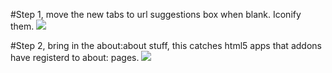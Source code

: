 #Step 1, move the new tabs to url suggestions box when blank. Iconify them.
![]([Imgur](http://i.imgur.com/ui3rVDA.png))

#Step 2, bring in the about:about stuff, this catches html5 apps that addons have registerd to about: pages.
![](http://i.imgur.com/aV4HBD6.png)
